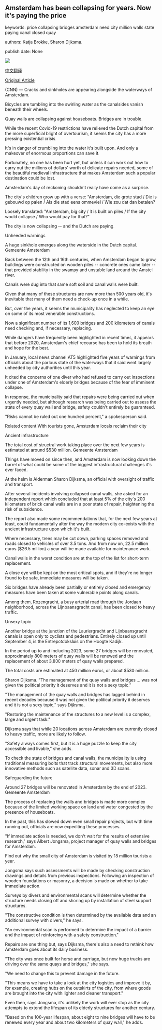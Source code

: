 ## Amsterdam has been collapsing for years. Now it's paying the price

keywords: price collapsing bridges amsterdam need city million walls state paying canal closed quay

authors: Katja Brokke, Sharon Dijksma.

publish date: None

![](https://cdn.cnn.com/cnnnext/dam/assets/200817174851-amsterdam-waterfront-1-super-tease.jpg)

[中文翻译](Amsterdam%20has%20been%20collapsing%20for%20years.%20Now%20it%27s%20paying%20the%20price_zh.md)

[Original Article](https://edition.cnn.com/travel/article/amsterdam-collapsing/index.html)

(CNN) — Cracks and sinkholes are appearing alongside the waterways of Amsterdam.

Bicycles are tumbling into the swirling water as the canalsides vanish beneath their wheels.

Quay walls are collapsing against houseboats. Bridges are in trouble.

While the recent Covid-19 restrictions have relieved the Dutch capital from the more superficial blight of overtourism, it seems the city has a more pressing existential crisis.

It's in danger of crumbling into the water it's built upon. And only a makeover of enormous proportions can save it.

Fortunately, no one has been hurt yet, but unless it can work out how to carry out the millions of dollars' worth of delicate repairs needed, some of the beautiful medieval infrastructure that makes Amsterdam such a popular destination could be lost.

Amsterdam's day of reckoning shouldn't really have come as a surprise.

The city's children grow up with a verse: "Amsterdam, die grote stad / Die is gebouwd op palen / Als die stad eens ommeviel / Wie zou dat dan betalen?

Loosely translated: "Amsterdam, big city / It is built on piles / If the city would collapse / Who would pay for that?"

The city is now collapsing -- and the Dutch are paying.

Unheeded warnings

A huge sinkhole emerges along the waterside in the Dutch capital. Gemeente Amsterdam

Back between the 12th and 16th centuries, when Amsterdam began to grow, buildings were constructed on wooden piles -- concrete ones came later -- that provided stability in the swampy and unstable land around the Amstel river.

Canals were dug into that same soft soil and canal walls were built.

Given that many of these structures are now more than 500 years old, it's inevitable that many of them need a check-up once in a while.

But, over the years, it seems the municipality has neglected to keep an eye on some of its most venerable constructions.

Now a significant number of its 1,600 bridges and 200 kilometers of canals need checking and, if necessary, replacing.

While dangers have frequently been highlighted in recent times, it appears that before 2020, Amsterdam's chief recourse has been to hold its breath and hope for the best.

In January, local news channel AT5 highlighted five years of warnings from officials about the parlous state of the waterways that it said went largely unheeded by city authorities until this year.

It cited the concerns of one diver who had refused to carry out inspections under one of Amsterdam's elderly bridges because of the fear of imminent collapse.

In response, the municipality said that repairs were being carried out when urgently needed, but although research was being carried out to assess the state of every quay wall and bridge, safety couldn't entirely be guaranteed.

"Risks cannot be ruled out one hundred percent," a spokesperson said.

Related content With tourists gone, Amsterdam locals reclaim their city

Ancient infrastructure

The total cost of structral work taking place over the next few years is estimated at around $530 million. Gemeente Amsterdam

Things have moved on since then, and Amsterdam is now looking down the barrel of what could be some of the biggest infrastructural challenges it's ever faced.

At the helm is Alderman Sharon Dijksma, an official with oversight of traffic and transport.

After several incidents involving collapsed canal walls, she asked for an independent report which concluded that at least 5% of the city's 200 kilometers of brick canal walls are in a poor state of repair, heightening the risk of subsidence.

The report also made some recommendations that, for the next few years at least, could fundamentally alter the way the modern city co-exists with the ancient infrastructure upon which it's built.

Where necessary, trees may be cut down, parking spaces removed and roads closed to vehicles of over 3.5 tons. And from now on, 22.5 million euros ($26.5 million) a year will be made available for maintenance work.

Canal walls in the worst condition are at the top of the list for short-term replacement.

A close eye will be kept on the most critical spots, and if they're no longer found to be safe, immediate measures will be taken.

Six bridges have already been partially or entirely closed and emergency measures have been taken at some vulnerable points along canals.

Among them, Rozengracht, a busy arterial road through the Jordaan neighborhood, across the Lijnbaansgracht canal, has been closed to heavy traffic.

Unsexy topic

Another bridge at the junction of the Lauriergracht and Lijnbaansgracht canals is open only to cyclists and pedestrians. Entirely closed up until September 4, is the Entrepotdoksluis on the Hoogte Kadijk.

In the period up to and including 2023, some 27 bridges will be renovated, approximately 800 meters of quay walls will be renewed and the replacement of about 3,800 meters of quay walls prepared.

The total costs are estimated at 450 million euros, or about $530 million.

Sharon Dijksma. “The management of the quay walls and bridges ... was not given the political priority it deserves and it is not a sexy topic.”

"The management of the quay walls and bridges has lagged behind in recent decades because it was not given the political priority it deserves and it is not a sexy topic," says Dijksma.

"Restoring the maintenance of the structures to a new level is a complex, large and urgent task."

Dijksma says that while 20 locations across Amsterdam are currently closed to heavy traffic, more are likely to follow.

"Safety always comes first, but it is a huge puzzle to keep the city accessible and livable," she adds.

To check the state of bridges and canal walls, the municipality is using traditional measuring bolts that track structural movements, but also more innovative methods such as satellite data, sonar and 3D scans.

Safeguarding the future

Around 27 bridges will be renovated in Amsterdam by the end of 2023. Gemeente Amsterdam

The process of replacing the walls and bridges is made more complex because of the limited working space on land and water congested by the presence of houseboats.

In the past, this has slowed down even small repair projects, but with time running out, officials are now expediting these processes.

"If immediate action is needed, we don't wait for the results of extensive research," says Albert Jongsma, project manager of quay walls and bridges for Amsterdam.

Find out why the small city of Amsterdam is visited by 18 million tourists a year.

Jongsma says such assessments will be made by checking construction drawings and details from previous inspections. Following an inspection of wooden foundations or masonry, a decision is made on whether to take immediate action.

Surveys by divers and environmental scans will determine whether the structure needs closing off and shoring up by installation of steel support structures.

"The constructive condition is then determined by the available data and an additional survey with divers," he says.

"An environmental scan is performed to determine the impact of a barrier and the impact of reinforcing with a safety construction."

Repairs are one thing but, says Dijksma, there's also a need to rethink how Amsterdam goes about its daily business.

"The city was once built for horse and carriage, but now huge trucks are driving over the same quays and bridges," she says.

"We need to change this to prevent damage in the future.

"This means we have to take a look at the city logistics and improve it by, for example, creating hubs on the outskirts of the city, from where goods are brought into the city with lighter and cleaner transport."

Even then, says Jongsma, it's unlikely the work will ever stop as the city attempts to extend the lifespan of its elderly structures for another century.

"Based on the 100-year lifespan, about eight to nine bridges will have to be renewed every year and about two kilometers of quay wall," he adds.
